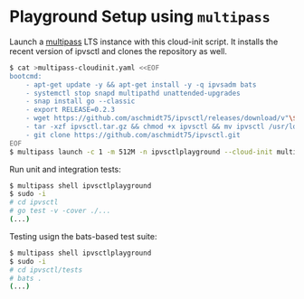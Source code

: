 # Playground Setup using `multipass`

Launch a [multipass](https://multipass.run/) LTS instance with this cloud-init script. It installs the recent version of ipvsctl and clones the repository as well.

```bash
$ cat >multipass-cloudinit.yaml <<EOF
bootcmd:
    - apt-get update -y && apt-get install -y -q ipvsadm bats
    - systemctl stop snapd multipathd unattended-upgrades
    - snap install go --classic
    - export RELEASE=0.2.3
    - wget https://github.com/aschmidt75/ipvsctl/releases/download/v"\${RELEASE}"/ipvsctl_"\${RELEASE}"_Linux_x86_64.tar.gz -O ipvsctl.tar.gz
    - tar -xzf ipvsctl.tar.gz && chmod +x ipvsctl && mv ipvsctl /usr/local/bin && ipvsctl --version
    - git clone https://github.com/aschmidt75/ipvsctl.git
EOF
$ multipass launch -c 1 -m 512M -n ipvsctlplayground --cloud-init multipass-cloudinit.yaml lts;
```

Run unit and integration tests:

```bash
$ multipass shell ipvsctlplayground
$ sudo -i
# cd ipvsctl
# go test -v -cover ./...
(...)
```


Testing usign the bats-based test suite:

```bash
$ multipass shell ipvsctlplayground
$ sudo -i
# cd ipvsctl/tests
# bats .
(...)
```

